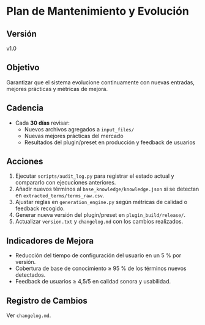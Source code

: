 # Plan de Mantenimiento y Evolución

## Versión
v1.0

## Objetivo
Garantizar que el sistema evolucione continuamente con nuevas entradas, mejores prácticas y métricas de mejora.

## Cadencia
- Cada **30 días** revisar:
    - Nuevos archivos agregados a `input_files/`
    - Nuevas mejores prácticas del mercado
    - Resultados del plugin/preset en producción y feedback de usuarios

## Acciones
1. Ejecutar `scripts/audit_log.py` para registrar el estado actual y compararlo con ejecuciones anteriores.
2. Añadir nuevos términos al `base_knowledge/knowledge.json` si se detectan en `extracted_terms/terms_raw.csv`.
3. Ajustar reglas en `generation_engine.py` según métricas de calidad o feedback recogido.
4. Generar nueva versión del plugin/preset en `plugin_build/release/`.
5. Actualizar `version.txt` y `changelog.md` con los cambios realizados.

## Indicadores de Mejora
- Reducción del tiempo de configuración del usuario en un 5 % por versión.
- Cobertura de base de conocimiento ≥ 95 % de los términos nuevos detectados.
- Feedback de usuarios ≥ 4,5/5 en calidad sonora y usabilidad.

## Registro de Cambios
Ver `changelog.md`.